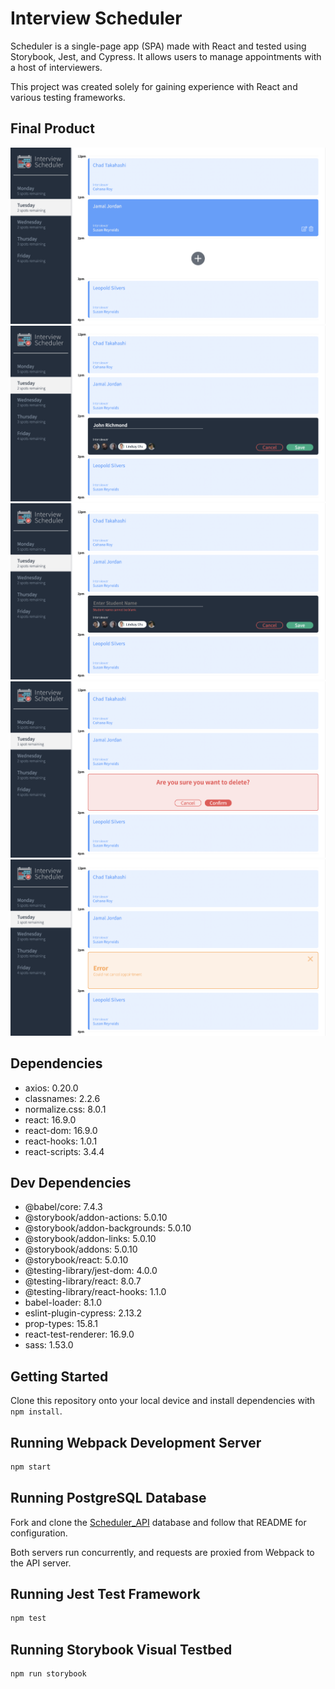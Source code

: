 # Interview Scheduler

Scheduler is a single-page app (SPA) made with React and tested using Storybook, Jest, and Cypress. It allows users to manage appointments with a host of interviewers. 

This project was created solely for gaining experience with React and various testing frameworks. 

## Final Product

!["A view of booked appointments"](https://github.com/adam-kowalczuk/scheduler/blob/master/docs/appointment-hover.png?raw=true)
!["Book an appointment with this simple form"](https://github.com/adam-kowalczuk/scheduler/blob/master/docs/appointment-form.png?raw=true)
!["Careful, you must enter your name and select an interviewer"](https://github.com/adam-kowalczuk/scheduler/blob/master/docs/appointment-form-error.png?raw=true) 
!["Maybe you need to cancel your appointment"](https://github.com/adam-kowalczuk/scheduler/blob/master/docs/confirm.png?raw=true) 
!["Uh oh! Looks like there was an error cancelling your appointment"](https://github.com/adam-kowalczuk/scheduler/blob/master/docs/error.png?raw=true) 

## Dependencies

- axios: 0.20.0
- classnames: 2.2.6
- normalize.css: 8.0.1
- react: 16.9.0
- react-dom: 16.9.0
- react-hooks: 1.0.1
- react-scripts: 3.4.4
  
## Dev Dependencies

- @babel/core: 7.4.3
- @storybook/addon-actions: 5.0.10
- @storybook/addon-backgrounds: 5.0.10
- @storybook/addon-links: 5.0.10
- @storybook/addons: 5.0.10
- @storybook/react: 5.0.10
- @testing-library/jest-dom: 4.0.0
- @testing-library/react: 8.0.7
- @testing-library/react-hooks: 1.1.0
- babel-loader: 8.1.0
- eslint-plugin-cypress: 2.13.2
- prop-types: 15.8.1
- react-test-renderer: 16.9.0
- sass: 1.53.0

## Getting Started

Clone this repository onto your local device and install dependencies with `npm install`.

## Running Webpack Development Server

```sh
npm start
```

## Running PostgreSQL Database

Fork and clone the [Scheduler_API](https://github.com/lighthouse-labs/scheduler-api) database and follow that README for configuration.

Both servers run concurrently, and requests are proxied from Webpack to the API server.

## Running Jest Test Framework

```sh
npm test
```

## Running Storybook Visual Testbed

```sh
npm run storybook
```
